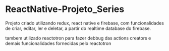 # ReactNative-Projeto_Series

Projeto criado utilizando redux, react native e firebase, com funcionalidades de criar, editar, ler e deletar, a partir do realtime database do firebase.

tambem utilizado reactotron para fazer debbug das actions creators e demais funcionalidades fornecidas pelo reactotron
